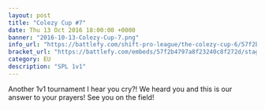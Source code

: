 ```yaml
---
layout: post
title: "Colezy Cup #7"
date: Thu 13 Oct 2016 18:00:00 +0000
banner: "2016-10-13-Colezy-Cup-7.png"
info_url: "https://battlefy.com/shift-pro-league/the-colezy-cup-6/57f2b4797a8f23240c8f272d/info"
bracket_url: "https://battlefy.com/embeds/57f2b4797a8f23240c8f272d/stage/57f2b4797a8f23240c8f272e"
category: EU
description: "SPL 1v1"
---
```


Another 1v1 tournament I hear you cry?! We heard you and this is our answer to your prayers! See you on the field!
